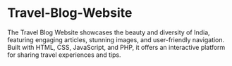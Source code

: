 # Travel-Blog-Website
The Travel Blog Website showcases the beauty and diversity of India, featuring engaging articles, stunning images, and user-friendly navigation. Built with HTML, CSS, JavaScript, and PHP, it offers an interactive platform for sharing travel experiences and tips.
